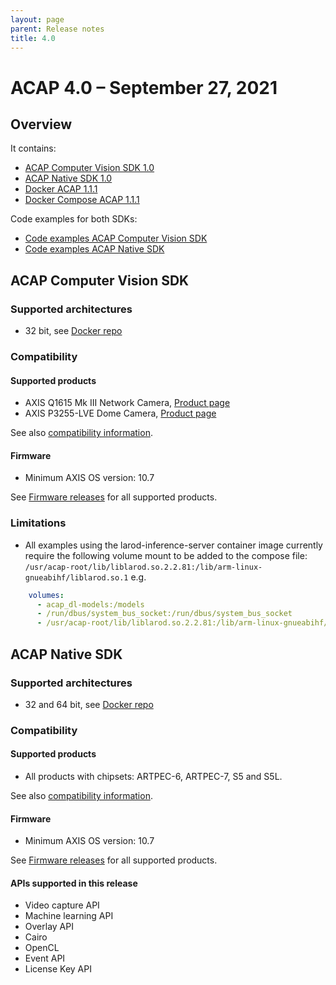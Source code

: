 ```yaml
---
layout: page
parent: Release notes
title: 4.0
---
```


# ACAP 4.0 – September 27, 2021

## Overview
It contains:
* [ACAP Computer Vision SDK 1.0](#acap-computer-vision-sdk)
* [ACAP Native SDK 1.0](#acap-native-sdk)
* [Docker ACAP 1.1.1](https://hub.docker.com/r/axisecp/docker-acap)
* [Docker Compose ACAP 1.1.1](https://hub.docker.com/r/axisecp/docker-compose-acap)

Code examples for both SDKs:
* [Code examples ACAP Computer Vision SDK](https://github.com/AxisCommunications/acap-computer-vision-sdk-examples)
* [Code examples ACAP Native SDK](https://github.com/AxisCommunications/acap-native-sdk-examples)


## ACAP Computer Vision SDK
### Supported architectures
* 32 bit, see [Docker repo](https://hub.docker.com/r/axisecp/acap-computer-vision-sdk)

### Compatibility
#### Supported products
* AXIS Q1615 Mk III Network Camera, [Product page](https://www.axis.com/products/axis-q1615-mk-iii)
* AXIS P3255-LVE Dome Camera, [Product page](https://www.axis.com/products/axis-p3255-lve)

See also [compatibility information](../axis-devices).

#### Firmware
* Minimum AXIS OS version: 10.7

See [Firmware releases](https://www.axis.com/support/firmware) for all supported products.

### Limitations
* All examples using the larod-inference-server container image currently require the following volume mount to be added to the compose file: `/usr/acap-root/lib/liblarod.so.2.2.81:/lib/arm-linux-gnueabihf/liblarod.so.1` e.g.

```yaml
    volumes:
      - acap_dl-models:/models
      - /run/dbus/system_bus_socket:/run/dbus/system_bus_socket
      - /usr/acap-root/lib/liblarod.so.2.2.81:/lib/arm-linux-gnueabihf/liblarod.so.1
 ```

## ACAP Native SDK
### Supported architectures
* 32 and 64 bit, see [Docker repo](https://hub.docker.com/r/axisecp/acap-native-sdk)

### Compatibility
#### Supported products
* All products with chipsets: ARTPEC-6, ARTPEC-7, S5 and S5L.

See also [compatibility information](../axis-devices).

#### Firmware
* Minimum AXIS OS version: 10.7

See [Firmware releases](https://www.axis.com/support/firmware) for all supported products.

#### APIs supported in this release
* Video capture API
* Machine learning API
* Overlay API
* Cairo
* OpenCL
* Event API
* License Key API
